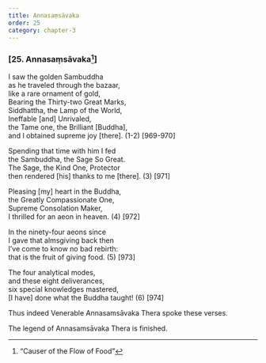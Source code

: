 ```yaml
---
title: Annasaṃsāvaka
order: 25
category: chapter-3
---
```


### \[25. Annasaṃsāvaka[^1]\]

I saw the golden Sambuddha  
as he traveled through the bazaar,  
like a rare ornament of gold,  
Bearing the Thirty-two Great Marks,  
Siddhattha, the Lamp of the World,  
Ineffable \[and\] Unrivaled,  
the Tame one, the Brilliant \[Buddha\],  
and I obtained supreme joy \[there\]. (1-2) \[969-970\]

Spending that time with him I fed  
the Sambuddha, the Sage So Great.  
The Sage, the Kind One, Protector  
then rendered \[his\] thanks to me \[there\]. (3) \[971\]

Pleasing \[my\] heart in the Buddha,  
the Greatly Compassionate One,  
Supreme Consolation Maker,  
I thrilled for an aeon in heaven. (4) \[972\]

In the ninety-four aeons since  
I gave that almsgiving back then  
I’ve come to know no bad rebirth:  
that is the fruit of giving food. (5) \[973\]

The four analytical modes,  
and these eight deliverances,  
six special knowledges mastered,  
\[I have\] done what the Buddha taught! (6) \[974\]

Thus indeed Venerable Annasamsāvaka Thera spoke these verses.

The legend of Annasamsāvaka Thera is finished.

[^1]: “Causer of the Flow of Food”
